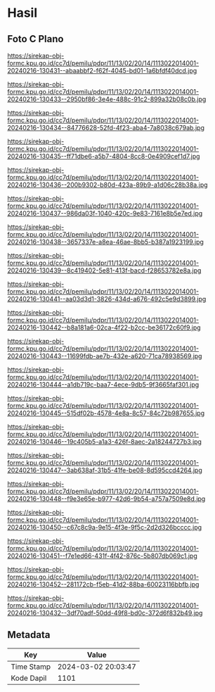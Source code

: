 # Hasil

## Foto C Plano

https://sirekap-obj-formc.kpu.go.id/cc7d/pemilu/pdpr/11/13/02/20/14/1113022014001-20240216-130431--abaabbf2-f62f-4045-bd01-1a6bfdf40dcd.jpg

https://sirekap-obj-formc.kpu.go.id/cc7d/pemilu/pdpr/11/13/02/20/14/1113022014001-20240216-130433--2950bf86-3e4e-488c-91c2-899a32b08c0b.jpg

https://sirekap-obj-formc.kpu.go.id/cc7d/pemilu/pdpr/11/13/02/20/14/1113022014001-20240216-130434--84776628-52fd-4f23-aba4-7a8038c679ab.jpg

https://sirekap-obj-formc.kpu.go.id/cc7d/pemilu/pdpr/11/13/02/20/14/1113022014001-20240216-130435--ff71dbe6-a5b7-4804-8cc8-0e4909cef1d7.jpg

https://sirekap-obj-formc.kpu.go.id/cc7d/pemilu/pdpr/11/13/02/20/14/1113022014001-20240216-130436--200b9302-b80d-423a-89b9-a1d06c28b38a.jpg

https://sirekap-obj-formc.kpu.go.id/cc7d/pemilu/pdpr/11/13/02/20/14/1113022014001-20240216-130437--986da03f-1040-420c-9e83-7161e8b5e7ed.jpg

https://sirekap-obj-formc.kpu.go.id/cc7d/pemilu/pdpr/11/13/02/20/14/1113022014001-20240216-130438--3657337e-a8ea-46ae-8bb5-b387a1923199.jpg

https://sirekap-obj-formc.kpu.go.id/cc7d/pemilu/pdpr/11/13/02/20/14/1113022014001-20240216-130439--8c419402-5e81-413f-bacd-f28653782e8a.jpg

https://sirekap-obj-formc.kpu.go.id/cc7d/pemilu/pdpr/11/13/02/20/14/1113022014001-20240216-130441--aa03d3d1-3826-434d-a676-492c5e9d3899.jpg

https://sirekap-obj-formc.kpu.go.id/cc7d/pemilu/pdpr/11/13/02/20/14/1113022014001-20240216-130442--b8a181a6-02ca-4f22-b2cc-be36172c60f9.jpg

https://sirekap-obj-formc.kpu.go.id/cc7d/pemilu/pdpr/11/13/02/20/14/1113022014001-20240216-130443--11699fdb-ae7b-432e-a620-71ca78938569.jpg

https://sirekap-obj-formc.kpu.go.id/cc7d/pemilu/pdpr/11/13/02/20/14/1113022014001-20240216-130444--a1db719c-baa7-4ece-9db5-9f3665faf301.jpg

https://sirekap-obj-formc.kpu.go.id/cc7d/pemilu/pdpr/11/13/02/20/14/1113022014001-20240216-130445--515df02b-4578-4e8a-8c57-84c72b987655.jpg

https://sirekap-obj-formc.kpu.go.id/cc7d/pemilu/pdpr/11/13/02/20/14/1113022014001-20240216-130446--19c405b5-a1a3-426f-8aec-2a18244727b3.jpg

https://sirekap-obj-formc.kpu.go.id/cc7d/pemilu/pdpr/11/13/02/20/14/1113022014001-20240216-130447--3ab638af-31b5-41fe-be08-8d595ccd4264.jpg

https://sirekap-obj-formc.kpu.go.id/cc7d/pemilu/pdpr/11/13/02/20/14/1113022014001-20240216-130448--f9e3e65e-b977-42d6-9b54-a757a7509e8d.jpg

https://sirekap-obj-formc.kpu.go.id/cc7d/pemilu/pdpr/11/13/02/20/14/1113022014001-20240216-130450--c67c8c9a-9e15-4f3e-9f5c-2d2d326bcccc.jpg

https://sirekap-obj-formc.kpu.go.id/cc7d/pemilu/pdpr/11/13/02/20/14/1113022014001-20240216-130451--f7e1ed66-431f-4f42-876c-5b807db069c1.jpg

https://sirekap-obj-formc.kpu.go.id/cc7d/pemilu/pdpr/11/13/02/20/14/1113022014001-20240216-130452--281172cb-f5eb-41d2-88ba-60023116bbfb.jpg

https://sirekap-obj-formc.kpu.go.id/cc7d/pemilu/pdpr/11/13/02/20/14/1113022014001-20240216-130432--3df70adf-50dd-49f8-bd0c-372d6f832b49.jpg


## Metadata

| Key        | Value               |
| ---------- | ------------------- |
| Time Stamp | 2024-03-02 20:03:47 |
| Kode Dapil | 1101                |




